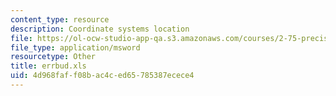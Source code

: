 ```yaml
---
content_type: resource
description: Coordinate systems location
file: https://ol-ocw-studio-app-qa.s3.amazonaws.com/courses/2-75-precision-machine-design-fall-2001/4d968faff08bac4ced65785387ecece4_errbud.xls
file_type: application/msword
resourcetype: Other
title: errbud.xls
uid: 4d968faf-f08b-ac4c-ed65-785387ecece4
---
```

